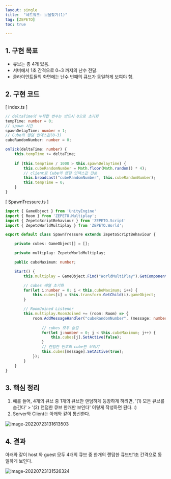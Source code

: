 ```yaml
---
layout: single
title:  "네트워크: 보물찾기(1)"
tag: [ZEPETO]
toc: true 

---
```


## 1. 구현 목표

- 큐브는 총 4개 있음.
- 서버에서 1초 간격으로 0~3 까지의 난수 전달.
- 클라이언트들의 화면에는 난수 번째의 큐브가 동일하게 보여야 함.



## 2. 구현 코드

[ index.ts ]

```typescript
// deltaTime의 누적합 변수는 반드시 0으로 초기화
tempTime: number = 0;
// spawn 시간
spawnDelayTime: number = 1;
// Cube의 랜덤 인덱스값(0~3)
cubeRandomNumber: number = 0;

onTick(deltaTime: number) {
	this.tempTime += deltaTime;
        
	if (this.tempTime / 1000 > this.spawnDelayTime) {
		this.cubeRandomNumber = Math.floor(Math.random() * 4);
		// client로 Cube의 랜덤 인덱스값 전송
		this.broadcast("cubeRandomNumber", this.cubeRandomNumber);
		this.tempTime = 0;
	}
}
```



[ SpawnTressure.ts ]

```typescript
import { GameObject } from 'UnityEngine'
import { Room } from 'ZEPETO.Multiplay';
import { ZepetoScriptBehaviour } from 'ZEPETO.Script'
import { ZepetoWorldMultiplay } from 'ZEPETO.World';

export default class SpawnTressure extends ZepetoScriptBehaviour {

    private cubes: GameObject[] = [];

    private multiplay: ZepetoWorldMultiplay;

    public cubeMaximum: number;

    Start() {
        this.multiplay = GameObject.Find("WorldMultiPlay").GetComponent<ZepetoWorldMultiplay>();

        // cubes 배열 초기화
        for(let i:number = 0; i < this.cubeMaximum; i++) {
            this.cubes[i] = this.transform.GetChild(i).gameObject;
        }

        // RoomJoined Listener
        this.multiplay.RoomJoined += (room: Room) => {
            room.AddMessageHandler("cubeRandomNumber", (message: number) => {
                
                // cubes 모두 숨김
                for(let j:number = 0; j < this.cubeMaximum; j++) {
                    this.cubes[j].SetActive(false);
                }
                // 랜덤한 번호의 cube만 보이기
                this.cubes[message].SetActive(true);
            });
        }
    }
}
```



## 3. 핵심 정리

1. 예를 들어, 4개의 큐브 중 1개의 큐브만 랜덤하게 등장하게 하려면, '(1) 모든 큐브를 숨긴다' > '(2) 랜덤한 큐브 한개만 보인다' 이렇게 작성하면 된다. :)
2. Server와 Client는 아래와 같이 통신한다.

![image-20220723131613503](/assets/img/image-20220723131613503.png)





## 4. 결과

아래와 같이 host 와 guest 모두 4개의 큐브 중 한개의 랜덤한 큐브만1초 간격으로 동일하게 보인다.

![image-20220723131526324](/assets/img/image-20220723131526324.png)